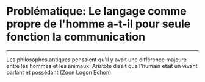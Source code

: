 # Problématique: Le langage comme propre de l'homme a-t-il pour seule fonction la communication

----

Les philosophes antiques pensaient qu'il y avait une différence majeure entre les hommes et les animaux. Aristote disait que l'humain était un vivant parlant et possédant (Zoon Logon Echon). 
